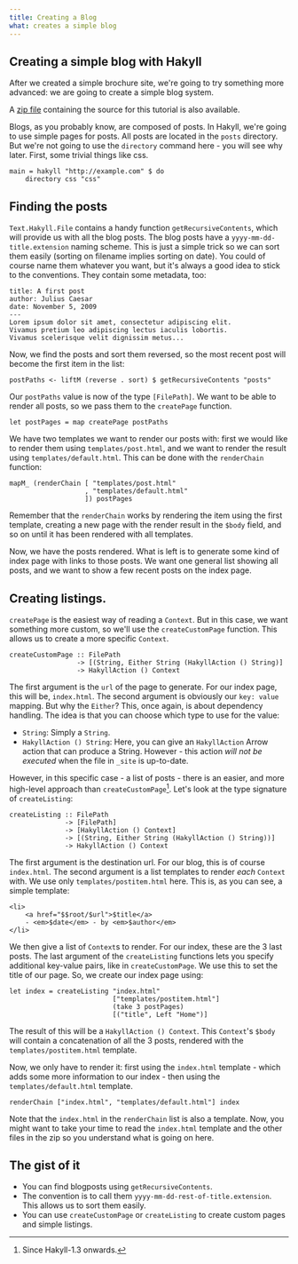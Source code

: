 ```yaml
---
title: Creating a Blog
what: creates a simple blog
---
```


## Creating a simple blog with Hakyll

After we created a simple brochure site, we're going to try something more
advanced: we are going to create a simple blog system.

A [zip file] containing the source for this tutorial is also available.

[zip file]: $root/examples/simpleblog.zip

Blogs, as you probably know, are composed of posts. In Hakyll, we're going
to use simple pages for posts. All posts are located in the `posts`
directory. But we're not going to use the `directory` command here - you will
see why later. First, some trivial things like css.

~~~~~{.haskell}
main = hakyll "http://example.com" $ do
    directory css "css"
~~~~~

## Finding the posts

`Text.Hakyll.File` contains a handy function `getRecursiveContents`, which will
provide us with all the blog posts. The blog posts have a
`yyyy-mm-dd-title.extension` naming scheme. This is just a simple trick so we
can sort them easily (sorting on filename implies sorting on date). You could of
course name them whatever you want, but it's always a good idea to stick to the
conventions. They contain some metadata, too:

    title: A first post
    author: Julius Caesar
    date: November 5, 2009
    ---
    Lorem ipsum dolor sit amet, consectetur adipiscing elit. 
    Vivamus pretium leo adipiscing lectus iaculis lobortis.
    Vivamus scelerisque velit dignissim metus...

Now, we find the posts and sort them reversed, so the most recent post will
become the first item in the list:

~~~~~{.haskell}
postPaths <- liftM (reverse . sort) $ getRecursiveContents "posts"
~~~~~

Our `postPaths` value is now of the type `[FilePath]`. We want to be able to
render all posts, so we pass them to the `createPage` function.

~~~~~{.haskell}
let postPages = map createPage postPaths
~~~~~

We have two templates we want to render our posts with: first we would like to
render them using `templates/post.html`, and we want to render the result
using `templates/default.html`. This can be done with the `renderChain`
function:

~~~~~{.haskell}
mapM_ (renderChain [ "templates/post.html"
                   , "templates/default.html"
                   ]) postPages
~~~~~

Remember that the `renderChain` works by rendering the item using the first
template, creating a new page with the render result in the `$body` field, and
so on until it has been rendered with all templates.

Now, we have the posts rendered. What is left is to generate some kind of index
page with links to those posts. We want one general list showing all posts, and
we want to show a few recent posts on the index page.

## Creating listings.

`createPage` is the easiest way of reading a `Context`. But in this case, we
want something more custom, so we'll use the `createCustomPage` function. This
allows us to create a more specific `Context`.

~~~~~{.haskell}
createCustomPage :: FilePath
                 -> [(String, Either String (HakyllAction () String)]
                 -> HakyllAction () Context
~~~~~

The first argument is the `url` of the page to generate. For our index page,
this will be, `index.html`. The second argument is obviously our `key: value`
mapping. But why the `Either`? This, once again, is about dependency handling.
The idea is that you can choose which type to use for the value:

- `String`: Simply a `String`.
- `HakyllAction () String`: Here, you can give an `HakyllAction` Arrow action
  that can produce a String. However - this action _will not be executed_ when
  the file in `_site` is up-to-date.

However, in this specific case - a list of posts - there is an easier, and more
high-level approach than `createCustomPage`[^1]. Let's look at the type
signature of `createListing`:

~~~~~{.haskell}
createListing :: FilePath
              -> [FilePath]
              -> [HakyllAction () Context]
              -> [(String, Either String (HakyllAction () String))]
              -> HakyllAction () Context
~~~~~

[^1]: Since Hakyll-1.3 onwards.

The first argument is the destination url. For our blog, this is of course
`index.html`. The second argument is a list templates to render _each_ `Context`
with. We use only `templates/postitem.html` here. This is, as you can see, a
simple template:

~~~~~{.html}
<li>
    <a href="$$root/$url">$title</a>
    - <em>$date</em> - by <em>$author</em>
</li>
~~~~~

We then give a list of `Context`s to render. For our index, these are the 3 last
posts.  The last argument of the `createListing` functions lets you specify
additional key-value pairs, like in `createCustomPage`. We use this to set the
title of our page. So, we create our index page using:

~~~~~{.haskell}
let index = createListing "index.html"
                          ["templates/postitem.html"]
                          (take 3 postPages)
                          [("title", Left "Home")]
~~~~~

The result of this will be a `HakyllAction () Context`. This `Context`'s `$body`
will contain a concatenation of all the 3 posts, rendered with the
`templates/postitem.html` template.

Now, we only have to render it: first using the `index.html` template - which
adds some more information to our index - then using the
`templates/default.html` template.

~~~~~{.haskell}
renderChain ["index.html", "templates/default.html"] index
~~~~~

Note that the `index.html` in the `renderChain` list is also a template. Now,
you might want to take your time to read the `index.html` template and the other
files in the zip so you understand what is going on here.

## The gist of it

- You can find blogposts using `getRecursiveContents`.
- The convention is to call them `yyyy-mm-dd-rest-of-title.extension`. This
  allows us to sort them easily.
- You can use `createCustomPage` or `createListing` to create custom pages and
  simple listings.
